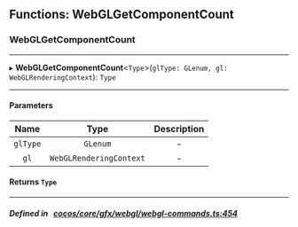 ## Functions: WebGLGetComponentCount

### WebGLGetComponentCount


___
▸ **WebGLGetComponentCount**<`Type`\>(`glType: GLenum, gl: WebGLRenderingContext`): `Type`
___


#### Parameters

| Name | Type | Description |
| :------: | :------: | :------: |
| `glType` | `GLenum` | - |
| `gl` | `WebGLRenderingContext` | - |

#### Returns `Type` 
___


##### Defined in &nbsp;   [cocos/core/gfx/webgl/webgl-commands.ts:454](https://github.com/cocos-creator/engine/blob/c7bf6b8a9/cocos/core/gfx/webgl/webgl-commands.ts#L454)&nbsp;
